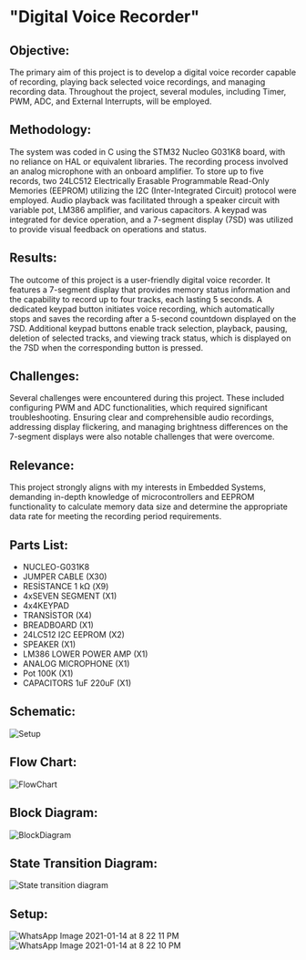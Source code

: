 # "Digital Voice Recorder"

## Objective:
The primary aim of this project is to develop a digital voice recorder capable of recording, playing back selected voice recordings, and managing recording data. Throughout the project, several modules, including Timer, PWM, ADC, and External Interrupts, will be employed.

## Methodology:
The system was coded in C using the STM32 Nucleo G031K8 board, with no reliance on HAL or equivalent libraries. The recording process involved an analog microphone with an onboard amplifier. To store up to five records, two 24LC512 Electrically Erasable Programmable Read-Only Memories (EEPROM) utilizing the I2C (Inter-Integrated Circuit) protocol were employed. Audio playback was facilitated through a speaker circuit with variable pot, LM386 amplifier, and various capacitors. A keypad was integrated for device operation, and a 7-segment display (7SD) was utilized to provide visual feedback on operations and status.

## Results:
The outcome of this project is a user-friendly digital voice recorder. It features a 7-segment display that provides memory status information and the capability to record up to four tracks, each lasting 5 seconds. A dedicated keypad button initiates voice recording, which automatically stops and saves the recording after a 5-second countdown displayed on the 7SD. Additional keypad buttons enable track selection, playback, pausing, deletion of selected tracks, and viewing track status, which is displayed on the 7SD when the corresponding button is pressed.

## Challenges:
Several challenges were encountered during this project. These included configuring PWM and ADC functionalities, which required significant troubleshooting. Ensuring clear and comprehensible audio recordings, addressing display flickering, and managing brightness differences on the 7-segment displays were also notable challenges that were overcome.

## Relevance:
This project strongly aligns with my interests in Embedded Systems, demanding in-depth knowledge of microcontrollers and EEPROM functionality to calculate memory data size and determine the appropriate data rate for meeting the recording period requirements.

## Parts List:
- NUCLEO-G031K8
- JUMPER CABLE (X30)
- RESİSTANCE 1 kΩ (X9)
- 4xSEVEN SEGMENT (X1)
- 4x4KEYPAD
- TRANSİSTOR (X4)
- BREADBOARD (X1)
- 24LC512 I2C EEPROM (X2)
- SPEAKER (X1)
- LM386 LOWER POWER AMP (X1)
- ANALOG MICROPHONE (X1)
- Pot 100K (X1)
- CAPACITORS 1uF 220uF (X1)

## Schematic:
![Setup](https://github.com/MoaRajj/Digital_Voice_Recorder/assets/93192572/8dada204-f120-417e-b8de-bd6992010031)

## Flow Chart:
![FlowChart](https://github.com/MoaRajj/Digital_Voice_Recorder/assets/93192572/2f35aa73-0262-4bef-ba1f-7f954c6fc445)

## Block Diagram:
![BlockDiagram](https://github.com/MoaRajj/Digital_Voice_Recorder/assets/93192572/ade3f807-0883-4b4b-8e7f-2faad14eba53)

## State Transition Diagram:
![State transition diagram](https://github.com/MoaRajj/Digital_Voice_Recorder/assets/93192572/6099e445-e19e-4d1e-bf65-c85175eb99f7)

## Setup:
![WhatsApp Image 2021-01-14 at 8 22 11 PM](https://github.com/MoaRajj/Digital_Voice_Recorder/assets/93192572/3cf51e59-75b7-4878-b4df-fbfc68fa9df8)
![WhatsApp Image 2021-01-14 at 8 22 10 PM](https://github.com/MoaRajj/Digital_Voice_Recorder/assets/93192572/4669c997-6665-452e-a036-c69a743b5f0c)

